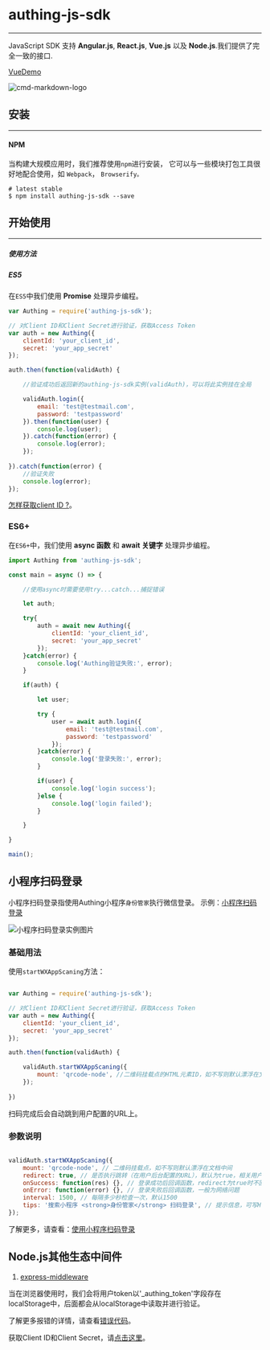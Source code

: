 # authing-js-sdk

----------

JavaScript SDK 支持 **Angular.js**, **React.js**, **Vue.js** 以及 **Node.js**.我们提供了完全一致的接口.

[VueDemo](http://sample.authing.cn)

![cmd-markdown-logo](https://usercontents.authing.cn/authing-demo-login.png)

## 安装

----------

#### NPM

当构建大规模应用时，我们推荐使用```npm```进行安装， 它可以与一些模块打包工具很好地配合使用，如 ```Webpack```， ```Browserify。```

``` shell
# latest stable
$ npm install authing-js-sdk --save
```

## 开始使用

----------

##### 使用方法

##### ES5

在```ES5```中我们使用 **Promise** 处理异步编程。

``` javascript
var Authing = require('authing-js-sdk');

// 对Client ID和Client Secret进行验证，获取Access Token
var auth = new Authing({
	clientId: 'your_client_id',
	secret: 'your_app_secret'
});

auth.then(function(validAuth) {

	//验证成功后返回新的authing-js-sdk实例(validAuth)，可以将此实例挂在全局

	validAuth.login({
		email: 'test@testmail.com',
		password: 'testpassword'
	}).then(function(user) {
		console.log(user);	
	}).catch(function(error) {
		console.log(error);	
	});
	
}).catch(function(error) {
	//验证失败
	console.log(error);
});

```

[怎样获取client ID ?](https://docs.authing.cn/#/quick_start/howto)。


### ES6+

在```ES6+```中，我们使用 **async 函数** 和 **await 关键字** 处理异步编程。

``` javascript
import Authing from 'authing-js-sdk';

const main = async () => {

	//使用async时需要使用try...catch...捕捉错误

	let auth;

	try{
		auth = await new Authing({
			clientId: 'your_client_id',
			secret: 'your_app_secret'
		});
	}catch(error) {
		console.log('Authing验证失败:', error);
	}

	if(auth) {

		let user;

		try {
			user = await auth.login({
				email: 'test@testmail.com',
				password: 'testpassword'
			});
		}catch(error) {
			console.log('登录失败:', error);
		}

		if(user) {
			console.log('login success');
		}else {
			console.log('login failed');
		}

	}

}

main();

```

## 小程序扫码登录

小程序扫码登录指使用Authing小程序``身份管家``执行微信登录。
示例：[小程序扫码登录](http://sample.authing.cn)

![小程序扫码登录实例图片](https://usercontents.authing.cn/wxapp-sacan.png)

### 基础用法

使用``startWXAppScaning``方法： 

``` javascript

var Authing = require('authing-js-sdk');

// 对Client ID和Client Secret进行验证，获取Access Token
var auth = new Authing({
	clientId: 'your_client_id',
	secret: 'your_app_secret'
});

auth.then(function(validAuth) {

	validAuth.startWXAppScaning({
    	mount: 'qrcode-node', //二维码挂载点的HTML元素ID，如不写则默认漂浮在文档中间
	});
	
})

```

扫码完成后会自动跳到用户配置的URL上。

### 参数说明

``` javascript

validAuth.startWXAppScaning({
  	mount: 'qrcode-node', // 二维码挂载点，如不写则默认漂浮在文档中间
  	redirect: true, // 是否执行跳转（在用户后台配置的URL），默认为true，相关用户信息回传至url上
  	onSuccess: function(res) {}, // 登录成功后回调函数，redirect为true时不回调此函数
  	onError: function(error) {}, // 登录失败后回调函数，一般为网络问题
  	interval: 1500, // 每隔多少秒检查一次，默认1500
  	tips: '搜索小程序 <strong>身份管家</strong> 扫码登录', // 提示信息，可写HTML
});

```

了解更多，请查看：[使用小程序扫码登录](http://localhost:3000/#/quick_start/wxapp_scan_login)

## Node.js其他生态中间件

1. [express-middleware](https://github.com/Authing/express-middleware)

当在浏览器使用时，我们会将用户token以'_authing_token'字段存在localStorage中，后面都会从localStorage中读取并进行验证。

了解更多报错的详情，请查看[错误代码](https://docs.authing.cn/#/quick_start/error_code)。

获取Client ID和Client Secret，请[点击这里](https://docs.authing.cn/#/quick_start/howto)。

